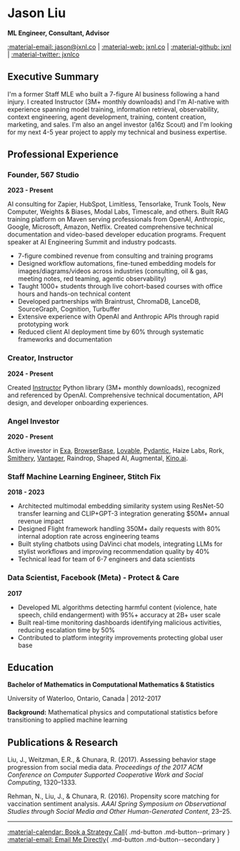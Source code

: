 # Jason Liu

**ML Engineer, Consultant, Advisor**

[:material-email: jason@jxnl.co](mailto:jason@jxnl.co) | [:material-web: jxnl.co](https://jxnl.co) | [:material-github: jxnl](https://github.com/jxnl) | [:material-twitter: jxnlco](https://twitter.com/jxnlco)

## Executive Summary

I'm a former Staff MLE who built a 7-figure AI business following a hand injury. I created Instructor (3M+ monthly downloads) and I'm AI-native with experience spanning model training, information retrieval, observability, context engineering, agent development, training, content creation, marketing, and sales. I'm also an angel investor (a16z Scout) and I'm looking for my next 4-5 year project to apply my technical and business expertise.

## Professional Experience

### Founder, 567 Studio

**2023 - Present**

AI consulting for Zapier, HubSpot, Limitless, Tensorlake, Trunk Tools, New Computer, Weights & Biases, Modal Labs, Timescale, and others. Built RAG training platform on Maven serving professionals from OpenAI, Anthropic, Google, Microsoft, Amazon, Netflix. Created comprehensive technical documentation and video-based developer education programs. Frequent speaker at AI Engineering Summit and industry podcasts.

- 7-figure combined revenue from consulting and training programs  
- Designed workflow automations, fine-tuned embedding models for images/diagrams/videos across industries (consulting, oil & gas, meeting notes, red teaming, agentic observability)
- Taught 1000+ students through live cohort-based courses with office hours and hands-on technical content
- Developed partnerships with Braintrust, ChromaDB, LanceDB, SourceGraph, Cognition, Turbuffer
- Extensive experience with OpenAI and Anthropic APIs through rapid prototyping work
- Reduced client AI deployment time by 60% through systematic frameworks and documentation

### Creator, Instructor

**2024 - Present**

Created [Instructor](https://python.useinstructor.com/) Python library (3M+ monthly downloads), recognized and referenced by OpenAI. Comprehensive technical documentation, API design, and developer onboarding experiences.

### Angel Investor

**2020 - Present**

Active investor in [Exa](https://exa.ai/), [BrowserBase](https://browserbase.com/), [Lovable](https://lovable.dev/), [Pydantic](https://pydantic.dev/), Haize Labs, Rork, [Smithery](https://smithery.ai/), [Vantager](https://www.vantager.com/), Raindrop, Shaped AI, Augmental, [Kino.ai](https://kino.ai/).

### Staff Machine Learning Engineer, Stitch Fix

**2018 - 2023**

- Architected multimodal embedding similarity system using ResNet-50 transfer learning and CLIP+GPT-3 integration generating $50M+ annual revenue impact
- Designed Flight framework handling 350M+ daily requests with 80% internal adoption rate across engineering teams
- Built styling chatbots using DaVinci chat models, integrating LLMs for stylist workflows and improving recommendation quality by 40%
- Technical lead for team of 6-7 engineers and data scientists

### Data Scientist, Facebook (Meta) - Protect & Care

**2017**

- Developed ML algorithms detecting harmful content (violence, hate speech, child endangerment) with 95%+ accuracy at 2B+ user scale
- Built real-time monitoring dashboards identifying malicious activities, reducing escalation time by 50%
- Contributed to platform integrity improvements protecting global user base

## Education

**Bachelor of Mathematics in Computational Mathematics & Statistics**

University of Waterloo, Ontario, Canada | 2012-2017

**Background:** Mathematical physics and computational statistics before transitioning to applied machine learning

## Publications & Research

Liu, J., Weitzman, E.R., & Chunara, R. (2017). Assessing behavior stage progression from social media data. *Proceedings of the 2017 ACM Conference on Computer Supported Cooperative Work and Social Computing*, 1320–1333.

Rehman, N., Liu, J., & Chunara, R. (2016). Propensity score matching for vaccination sentiment analysis. *AAAI Spring Symposium on Observational Studies through Social Media and Other Human-Generated Content*, 23–25.

---

[:material-calendar: Book a Strategy Call](https://form.typeform.com/to/hQH2X1bI){ .md-button .md-button--primary }
[:material-email: Email Me Directly](mailto:jason@jxnl.co){ .md-button .md-button--secondary }

